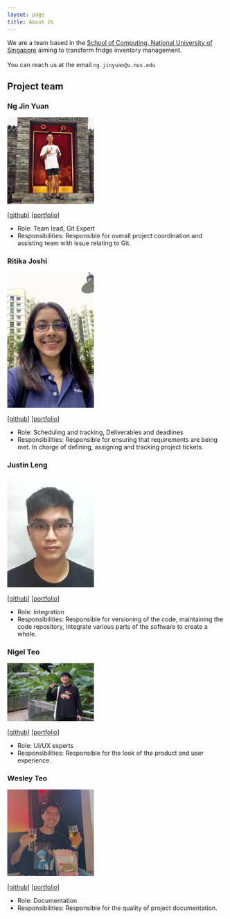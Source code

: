 ```yaml
---
layout: page
title: About Us
---
```


We are a team based in the [School of Computing, National University of Singapore](http://www.comp.nus.edu.sg)
aiming to transform fridge inventory management. <br/><br/>
You can reach us at the email `ng.jinyuan@u.nus.edu`

## Project team

### Ng Jin Yuan

<img src="images/jnjy.png" width="200px">

[[github](http://github.com/jnjy)]
[[portfolio](team/jnjy.md)]

-   Role: Team lead, Git Expert
-   Responsibilities: Responsible for overall project coordination and assisting team with issue relating to Git.

### Ritika Joshi

<img src="images/rmj1405.png" width="200px">

[[github](https://github.com/rmj1405)]
[[portfolio](team/rmj1405.md)]

-   Role: Scheduling and tracking, Deliverables and deadlines
-   Responsibilities: Responsible for ensuring that requirements are being met. In charge of defining, assigning and tracking project tickets.

### Justin Leng

<img src="images/scorpiussigma.png" width="200px">

[[github](http://github.com/scorpiussigma)]
[[portfolio](team/scorpiussigma.md)]

-   Role: Integration
-   Responsibilities: Responsible for versioning of the code, maintaining the code repository, integrate various parts of the software to create a whole.

### Nigel Teo

<img src="images/nigelteosw.png" width="200px">

[[github](http://github.com/nigelteosw)]
[[portfolio](team/nigelteosw.md)]

-   Role: UI/UX experts
-   Responsibilities: Responsible for the look of the product and user experience.

### Wesley Teo

<img src="images/bisceto.png" width="200px">

[[github](http://github.com/bisceto)]
[[portfolio](team/bisceto.md)]

-   Role: Documentation
-   Responsibilities: Responsible for the quality of project documentation.
